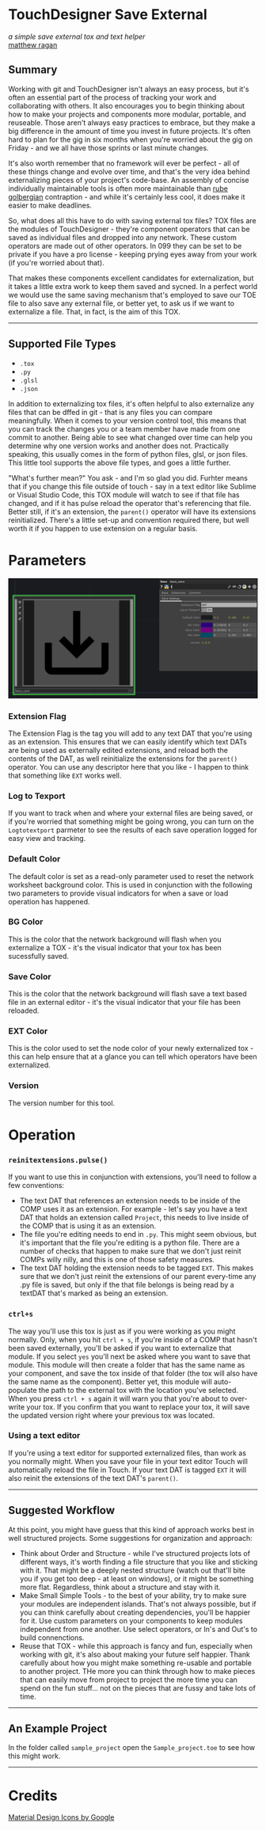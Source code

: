# TouchDesigner Save External
*a simple save external tox and text helper*  
[matthew ragan](matthewragan.com)

## Summary
Working with git and TouchDesigner isn't always an easy process, but it's often an essential part of the process of tracking your work and collaborating with others. It also encourages you to begin thinking about how to make your projects and components more modular, portable, and reuseable. Those aren't always easy practices to embrace, but they make a big difference in the amount of time you invest in future projects. It's often hard to plan for the gig in six months when you're worried about the gig on Friday - and we all have those sprints or last minute changes. 

It's also worth remember that no framework will ever be perfect - all of these things change and evolve over time, and that's the very idea behind externalizing pieces of your project's code-base. An assembly of concise individually maintainable tools is often more maintainable than [rube golbergian](https://en.wikipedia.org/wiki/Rube_Goldberg) contraption - and while it's certainly less cool, it does make it easier to make deadlines.

So, what does all this have to do with saving external tox files? TOX files are the modules of TouchDesigner - they're component operators that can be saved as individual files and dropped into any network. These custom operators are made out of other operators. In 099 they can be set to be private if you have a pro license - keeping prying eyes away from your work (if you're worried about that).

That makes these components excellent candidates for externalization, but it takes a little extra work to keep them saved and sycned. In a perfect world we would use the same saving mechanism that's employed to save our TOE file to also save any external file, or better yet, to ask us if we want to externalize a file. That, in fact, is the aim of this TOX.

- - -
## Supported File Types
* `.tox`
* `.py`
* `.glsl`
* `.json`

In addition to externalizing tox files, it's often helpful to also externalize any files that can be dffed in git - that is any files you can compare meaningfully. When it comes to your version control tool, this means that you can track the changes you or a team member have made from one commit to another. Being able to see what changed over time can help you determine why one version works and another does not. Practically speaking, this usually comes in the form of python files, glsl, or json files. This little tool supports the above file types, and goes a little further. 

"What's further mean?" You ask - and I'm so glad you did. Furhter means that if you change this file outside of touch - say in a text editor like Sublime or Visual Studio Code, this TOX module will watch to see if that file has changed, and if it has pulse reload the operator that's referencing that file. Better still, if it's an extension, the `parent()` operator will have its extensions reinitialized. There's a little set-up and convention required there, but well worth it if you happen to use extension on a regular basis. 

# Parameters
![base save and pars](assets\base_save_and_pars.png)  

### Extension Flag
The Extension Flag is the tag you will add to any text DAT that you're using as an extension. This ensures that we can easily identify which text DATs are being used as externally edited extensions, and reload both the contents of the DAT, as well reinitialize the extensions for the `parent()` operator. You can use any descriptor here that you like - I happen to think that something like `EXT` works well.

### Log to Texport
If you want to track when and where your external files are being saved, or if you're worried that something might be going wrong, you can turn on the `Logtotextport` parmeter to see the results of each save operation logged for easy view and tracking.

### Default Color
The default color is set as a read-only parameter used to reset the network worksheet background color. This is used in conjunction with the following two parameters to provide visual indicators for when a save or load operation has happened.

### BG Color
This is the color that the network background will flash when you externalize a TOX - it's the visual indicator that your tox has been sucessfully saved.

### Save Color
This is the color that the network background will flash save a text based file in an external editor - it's the visual indicator that your file has been reloaded.

### EXT Color
This is the color used to set the node color of your newly externalized tox - this can help ensure that at a glance you can tell which operators have been externalized.

### Version
The version number for this tool.

# Operation

### `reinitextensions.pulse()`
If you want to use this in conjunction with extensions, you'll need to follow a few conventions: 
* The text DAT that references an extension needs to be inside of the COMP uses it as an extension. For example - let's say you have a text DAT that holds an extension called `Project`, this needs to live inside of the COMP that is using it as an extension.
* The file you're editing needs to end in `.py`. This might seem obvious, but it's important that the file you're editing is a python file. There are a number of checks that happen to make sure that we don't just reinit COMPs willy nilly, and this is one of those safety measures. 
* The text DAT holding the extension needs to be tagged `EXT`. This makes sure that we don't just reinit the extensions of our parent every-time any .py file is saved, but only if the that file belongs is being read by a textDAT that's marked as being an extension.

### `ctrl+s`
The way you'll use this tox is just as if you were working as you might normally. Only, when you hit `ctrl + s`, if you're inside of a COMP that hasn't been saved externally, you'll be asked if you want to externalize that module. If you select `yes` you'll next be asked where you want to save that module. This module will then create a folder that has the same name as your component, and save the tox inside of that folder (the tox will also have the same name as the component). Better yet, this module will auto-populate the path to the external tox with the location you've selected. When you press `ctrl + s` again it will warn you that you're about to over-write your tox. If you confirm that you want to replace your tox, it will save the updated version right where your previous tox was located. 

### Using a text editor
If you're using a text editor for supported externalized files, than work as you normally might. When you save your file in your text editor Touch will automatically reload the file in Touch. If your text DAT is tagged `EXT` it will also reinit the extensions of the text DAT's `parent()`. 

- - -
## Suggested Workflow
At this point, you might have guess that this kind of approach works best in well structured projects. Some suggestions for organization and approach:
* Think about Order and Structure - while I've structured projects lots of different ways, it's worth finding a file structure that you like and sticking with it. That might be a deeply nested structure (watch out that'll bite you if you get too deep - at least on windows), or it might be something more flat. Regardless, think about a structure and stay with it.
* Make Small Simple Tools - to the best of your ability, try to make sure your modules are independent islands. That's not always possible, but if you can think carefully about creating dependencies, you'll be happier for it. Use custom parameters on your components to keep modules independent from one another. Use select operators, or In's and Out's to build connenctions. 
* Reuse that TOX - while this approach is fancy and fun, especially when working with git, it's also about making your future self happier. Thank carefully about how you might make something re-usable and portable to another project. THe more you can think through how to make pieces that can easily move from project to project the more time you can spend on the fun stuff... not on the pieces that are fussy and take lots of time.

- - -
## An Example Project
In the folder called `sample_project` open the `Sample_project.toe` to see how this might work. 

- - -
# Credits

[Material Design Icons by Google](https://material.io/tools/icons/?icon=save_alt&style=baseline)